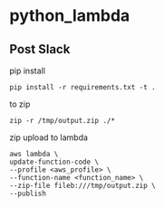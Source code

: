 # python_lambda

## Post Slack

pip install

```
pip install -r requirements.txt -t .
```

to zip

```
zip -r /tmp/output.zip ./*
```

zip upload to lambda

```
aws lambda \
update-function-code \
--profile <aws_profile> \
--function-name <function_name> \
--zip-file fileb:///tmp/output.zip \
--publish
```